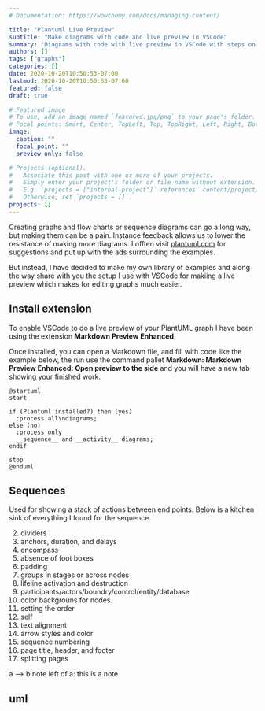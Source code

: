 ```yaml
---
# Documentation: https://wowchemy.com/docs/managing-content/

title: "Plantuml Live Preview"
subtitle: "Make diagrams with code and live preview in VSCode"
summary: "Diagrams with code with live preview in VSCode with steps on how to setup the environment."
authors: []
tags: ["graphs"]
categories: []
date: 2020-10-20T10:50:53-07:00
lastmod: 2020-10-20T10:50:53-07:00
featured: false
draft: true

# Featured image
# To use, add an image named `featured.jpg/png` to your page's folder.
# Focal points: Smart, Center, TopLeft, Top, TopRight, Left, Right, BottomLeft, Bottom, BottomRight.
image:
  caption: ""
  focal_point: ""
  preview_only: false

# Projects (optional).
#   Associate this post with one or more of your projects.
#   Simply enter your project's folder or file name without extension.
#   E.g. `projects = ["internal-project"]` references `content/project/deep-learning/index.md`.
#   Otherwise, set `projects = []`.
projects: []
---
```


Creating graphs and flow charts or sequence diagrams can go a long way, but making them can be a pain. Instance feedback allows us to lower the resistance of making more diagrams. I offten visit [plantuml.com](plantuml.com) for suggestions and put up with the ads surrounding the examples. 

But instead, I have decided to make my own library of examples and along the way share with you the setup I use with VSCode for makiing a live preview which makes for editing graphs much easier.

## Install extension

To enable VSCode to do a live preview of your PlantUML graph I have been using the extension **Markdown Preview Enhanced**. 

Once installed, you can open a Markdown file, and fill with code like the example below, the run use the command pallet **Markdown: Markdown Preview Enhanced: Open preview to the side** and you will have a new tab showing your finished work.

```plantuml
@startuml
start

if (Plantuml installed?) then (yes)
  :process all\ndiagrams;
else (no)
  :process only
  __sequence__ and __activity__ diagrams;
endif

stop
@enduml
```

## Sequences

Used for showing a stack of actions between end points. Below is a kitchen sink of everything I found for the sequence.

2. dividers
3. anchors, duration, and delays
4. encompass
5. absence of foot boxes
6. padding
7. groups in stages or across nodes
8. lifeline activation and destruction
9. participants/actors/boundry/control/entity/database
10. color backgrouns for nodes
11. setting the order
12. self
13. text alignment
14. arrow styles and color
15. sequence numbering
16. page title, header, and footer
17. splitting pages

<uml>
a --> b
note left of a: this is a note
</uml>


## uml